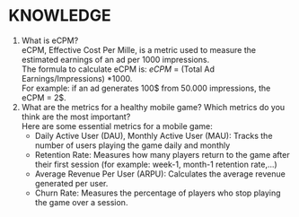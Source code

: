 # KNOWLEDGE
1. What is eCPM? <br/>
   eCPM, Effective Cost Per Mille, is a metric used to measure the estimated earnings of an ad per 1000 impressions. <br/>
   The formula to calculate eCPM is: _eCPM_ = (Total Ad Earnings/Impressions) *1000. <br/>
   For example: if an ad generates 100$ from 50.000 impressions, the eCPM = 2$. <br/>
2. What are the metrics for a healthy mobile game? Which metrics do you think are the most important? <br/> 
   Here are some essential metrics for a mobile game:
   - Daily Active User (DAU), Monthly Active User (MAU): Tracks the number of users playing the game daily and monthly
   - Retention Rate: Measures how many players return to the game after their first session (for example: week-1, month-1 retention rate,...) 
   - Average Revenue Per User (ARPU): Calculates the average revenue generated per user.
   - Churn Rate: Measures the percentage of players who stop playing the game over a session. 
